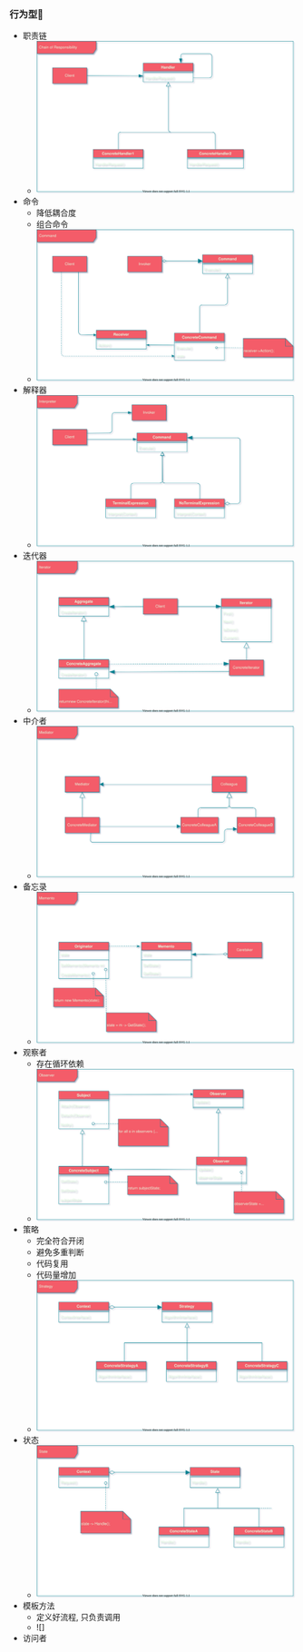 ### 行为型🚀️

- 职责链
  - ![chain of responsibility](../images/chainofresponsibility.svg)
- 命令
    - 降低耦合度
    - 组合命令
    - ![command](../images/command.svg)
- 解释器
  - ![interpreter](../images/interpreter.svg)
- 迭代器
  - ![Iterator](../images/Iterator.svg)
- 中介者
  - ![mediator](../images/mediator.svg)
- 备忘录
  - ![memento](../images/memento.svg)
- 观察者
    - 存在循环依赖
    - ![observer](../images/observer.svg)
- 策略
    - 完全符合开闭
    - 避免多重判断
    - 代码复用
    - 代码量增加
    - ![strategy](../images/strategy.svg)
- 状态
  - ![state](../images/state.svg)
- 模板方法
    - 定义好流程, 只负责调用
    - ![]
- 访问者